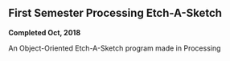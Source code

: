## First Semester Processing Etch-A-Sketch
**Completed Oct, 2018**

An Object-Oriented Etch-A-Sketch program made in Processing
